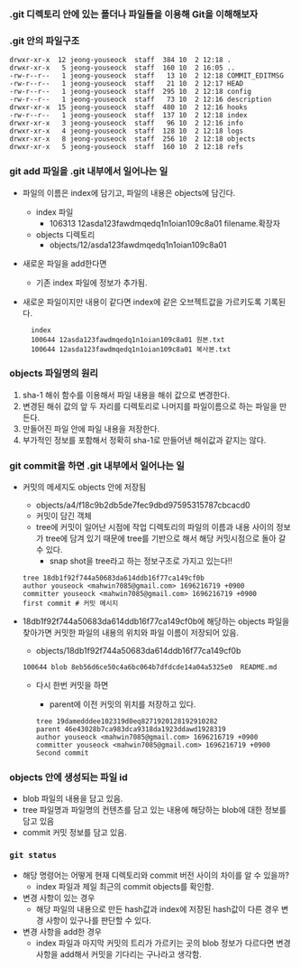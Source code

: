### .git 디렉토리 안에 있는 폴더나 파일들을 이용해 Git을 이해해보자

### .git 안의 파일구조

```
drwxr-xr-x  12 jeong-youseock  staff  384 10  2 12:18 .
drwxr-xr-x   5 jeong-youseock  staff  160 10  2 16:05 ..
-rw-r--r--   1 jeong-youseock  staff   13 10  2 12:18 COMMIT_EDITMSG
-rw-r--r--   1 jeong-youseock  staff   21 10  2 12:17 HEAD
-rw-r--r--   1 jeong-youseock  staff  295 10  2 12:18 config
-rw-r--r--   1 jeong-youseock  staff   73 10  2 12:16 description
drwxr-xr-x  15 jeong-youseock  staff  480 10  2 12:16 hooks
-rw-r--r--   1 jeong-youseock  staff  137 10  2 12:18 index
drwxr-xr-x   3 jeong-youseock  staff   96 10  2 12:16 info
drwxr-xr-x   4 jeong-youseock  staff  128 10  2 12:18 logs
drwxr-xr-x   8 jeong-youseock  staff  256 10  2 12:18 objects
drwxr-xr-x   5 jeong-youseock  staff  160 10  2 12:18 refs
```

### git add 파일을 .git 내부에서 일어나는 일

- 파일의 이름은 index에 담기고, 파일의 내용은 objects에 담긴다.

  - index 파일
    - 106313 12asda123fawdmqedq1n1oian109c8a01 filename.확장자
  - objects 디렉토리
    - objects/12/asda123fawdmqedq1n1oian109c8a01

- 새로운 파일을 add한다면
  - 기존 index 파일에 정보가 추가됨.
- 새로운 파일이지만 내용이 같다면 index에 같은 오브젝트값을 가르키도록 기록된다.
  ```text
    index
    100644 12asda123fawdmqedq1n1oian109c8a01 원본.txt
    100644 12asda123fawdmqedq1n1oian109c8a01 복사본.txt
  ```

### objects 파일명의 원리

1. sha-1 해쉬 함수를 이용해서 파일 내용을 해쉬 값으로 변경한다.
2. 변경된 해쉬 값의 앞 두 자리를 디렉토리로 나머지를 파일이름으로 하는 파일을 만든다.
3. 만들어진 파일 안에 파일 내용을 저장한다.
4. 부가적인 정보를 포함해서 정확히 sha-1로 만들어낸 해쉬값과 같지는 않다.

### git commit을 하면 .git 내부에서 일어나는 일

- 커밋의 메세지도 objects 안에 저장됨

  - objects/a4/f18c9b2db5de7fec9dbd97595315787cbcacd0
  - 커밋이 담긴 객체
  - tree에 커밋이 일어난 시점에 작업 디렉토리의 파일의 이름과 내용 사이의 정보가 tree에 담겨 있기 때문에 tree를 기반으로 해서 해당 커밋시점으로 돌아 갈 수 있다.
    - snap shot을 tree라고 하는 정보구조로 가지고 있는다!!

  ```text
  tree 18db1f92f744a50683da614ddb16f77ca149cf0b
  author youseock <mahwin7085@gmail.com> 1696216719 +0900
  committer youseock <mahwin7085@gmail.com> 1696216719 +0900
  first commit # 커밋 메시지
  ```

- 18db1f92f744a50683da614ddb16f77ca149cf0b에 해당하는 objects 파일을 찾아가면 커밋한 파일의 내용의 위치와 파일 이름이 저장되어 있음.

  - objects/18db1f92f744a50683da614ddb16f77ca149cf0b

  ```text
  100644 blob 8eb56d6ce50c4a6bc064b7dfdcde14a04a5325e0	README.md
  ```

  - 다시 한번 커밋을 하면

    - parent에 이전 커밋의 위치를 저장하고 있다.

    ```text
    tree 19damedddee102319d0eq8271920128192910282
    parent 46e43028b7ca983dca9318da1923ddawd1928319
    author youseock <mahwin7085@gmail.com> 1696216719 +0900
    committer youseock <mahwin7085@gmail.com> 1696216719 +0900
    Second commit
    ```

### objects 안에 생성되는 파일 id

- blob 파일의 내용을 담고 있음.
- tree 파일명과 파일명의 컨텐츠를 담고 있는 내용에 해당하는 blob에 대한 정보를 담고 있음
- commit 커밋 정보를 담고 있음.

### `git status`

- 해당 명령어는 어떻게 현재 디렉토리와 commit 버전 사이의 차이를 알 수 있을까?
  - index 파일과 제일 최근의 commit objects를 확인함.
- 변경 사항이 있는 경우
  - 해당 파일의 내용으로 만든 hash값과 index에 저장된 hash값이 다른 경우 변경 사항이 있구나를 판단할 수 있다.
- 변경 사항을 add한 경우
  - index 파일과 마지막 커밋의 트리가 가르키는 곳의 blob 정보가 다르다면 변경사항을 add해서 커밋을 기다리는 구나라고 생각함.
